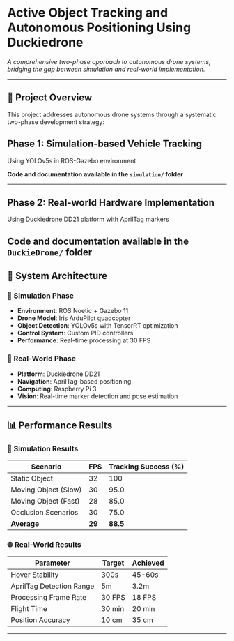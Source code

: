 # Active Object Tracking and Autonomous Positioning Using Duckiedrone

*A comprehensive two-phase approach to autonomous drone systems, bridging the gap between simulation and real-world implementation.*

---

## 🎯 Project Overview

This project addresses autonomous drone systems through a systematic two-phase development strategy:

## Phase 1: Simulation-based Vehicle Tracking

Using YOLOv5s in ROS-Gazebo environment

**Code and documentation available in the `simulation/` folder**

---

## Phase 2: Real-world Hardware Implementation

Using Duckiedrone DD21 platform with AprilTag markers

**Code and documentation available in the `DuckieDrone/` folder**
---

## 🚁 System Architecture

### 🔹 Simulation Phase
- **Environment**: ROS Noetic + Gazebo 11  
- **Drone Model**: Iris ArduPilot quadcopter  
- **Object Detection**: YOLOv5s with TensorRT optimization  
- **Control System**: Custom PID controllers  
- **Performance**: Real-time processing at 30 FPS  

### 🔸 Real-World Phase
- **Platform**: Duckiedrone DD21  
- **Navigation**: AprilTag-based positioning  
- **Computing**: Raspberry Pi 3  
- **Vision**: Real-time marker detection and pose estimation  

---

## 📊 Performance Results

### 🧪 Simulation Results

| Scenario              | FPS | Tracking Success (%) |
|-----------------------|-----|----------------------|
| Static Object         | 32  | 100                  |
| Moving Object (Slow)  | 30  | 95.0                 |
| Moving Object (Fast)  | 28  | 85.0                 |
| Occlusion Scenarios   | 30  | 75.0                 |
| **Average**           | **29** | **88.5**         |

### 🌐 Real-World Results

| Parameter                   | Target   | Achieved |
|----------------------------|----------|----------|
| Hover Stability            | 300s     | 45-60s   |
| AprilTag Detection Range   | 5m       | 3.2m     |
| Processing Frame Rate      | 30 FPS   | 18 FPS   |
| Flight Time                | 30 min   | 20 min   |
| Position Accuracy          | 10 cm    | 35 cm    |

---



